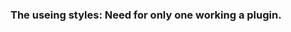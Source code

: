 ### The useing styles: Need for only one working a plugin.

   <!-- 1. open project in app/ . In next step will be (less/ or scss/). Open file with name "style." and delete of commits.
   2. In root project open file "gulpfile.babel.js". Edit ("gulp.watch(['app/less/**/*.less'], lessStyle" or "gulp.watch(['app/scss/**/*.scss'], buildStyles);" - just to commit it);) a function with name "export const watching...".  -->

